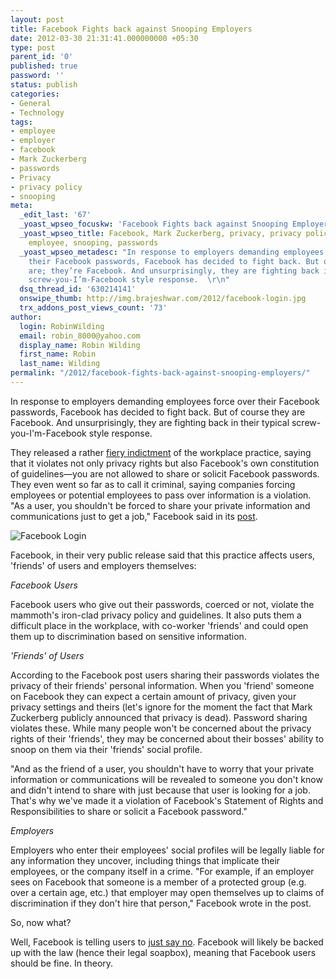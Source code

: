 ```yaml
---
layout: post
title: Facebook Fights back against Snooping Employers
date: 2012-03-30 21:31:41.000000000 +05:30
type: post
parent_id: '0'
published: true
password: ''
status: publish
categories:
- General
- Technology
tags:
- employee
- employer
- facebook
- Mark Zuckerberg
- passwords
- Privacy
- privacy policy
- snooping
meta:
  _edit_last: '67'
  _yoast_wpseo_focuskw: 'Facebook Fights back against Snooping Employers '
  _yoast_wpseo_title: Facebook, Mark Zuckerberg, privacy, privacy policy, employer,
    employee, snooping, passwords
  _yoast_wpseo_metadesc: "In response to employers demanding employees force over
    their Facebook passwords, Facebook has decided to fight back. But of course they
    are; they’re Facebook. And unsurprisingly, they are fighting back in their typical
    screw-you-I’m-Facebook style response.  \r\n"
  dsq_thread_id: '630214141'
  onswipe_thumb: http://img.brajeshwar.com/2012/facebook-login.jpg
  trx_addons_post_views_count: '73'
author:
  login: RobinWilding
  email: robin_8000@yahoo.com
  display_name: Robin Wilding
  first_name: Robin
  last_name: Wilding
permalink: "/2012/facebook-fights-back-against-snooping-employers/"
---
```

<p>In response to employers demanding employees force over their Facebook passwords, Facebook has decided to fight back. But of course they are Facebook. And unsurprisingly, they are fighting back in their typical screw-you-I'm-Facebook style response.</p>
<p>They released a rather <a href="https://www.facebook.com/notes/facebook-and-privacy/protecting-your-passwords-and-your-privacy/326598317390057">fiery indictment</a> of the workplace practice, saying that it violates not only privacy rights but also Facebook's own constitution of guidelines&mdash;you are not allowed to share or solicit Facebook passwords. They even went so far as to call it criminal, saying companies forcing employees or potential employees to pass over information is a violation. "As a user, you shouldn't be forced to share your private information and communications just to get a job," Facebook said in its <a href="https://www.facebook.com/notes/facebook-and-privacy/protecting-your-passwords-and-your-privacy/326598317390057">post</a>.</p>

<p><img src="/static/2012/03/facebook-login.jpg" alt="Facebook Login" /></p>
<p>Facebook, in their very public release said that this practice affects users, 'friends' of users and employers themselves:</p>
<p><em>Facebook Users</em></p>
<p>Facebook users who give out their passwords, coerced or not, violate the mammoth's iron-clad privacy policy and guidelines. It also puts them a difficult place in the workplace, with co-worker 'friends' and could open them up to discrimination based on sensitive information. </p>
<p><em>'Friends' of Users</em></p>
<p>According to the Facebook post users sharing their passwords violates the privacy of their friends' personal information. When you 'friend' someone on Facebook they can expect a certain amount of privacy, given your privacy settings and theirs (let's ignore for the moment the fact that Mark Zuckerberg publicly announced that privacy is dead). Password sharing violates these. While many people won't be concerned about the privacy rights of their 'friends', they may be concerned about their bosses' ability to snoop on them via their 'friends' social profile. </p>
<p>"And as the friend of a user, you shouldn't have to worry that your private information or communications will be revealed to someone you don't know and didn't intend to share with just because that user is looking for a job. That's why we've made it a violation of Facebook's Statement of Rights and Responsibilities to share or solicit a Facebook password."</p>
<p><em>Employers</em></p>
<p>Employers who enter their employees' social profiles will be legally liable for any information they uncover, including things that implicate their employees, or the company itself in a crime. "For example, if an employer sees on Facebook that someone is a member of a protected group (e.g. over a certain age, etc.) that employer may open themselves up to claims of discrimination if they don't hire that person," Facebook wrote in the post. </p>
<p>So, now what?</p>
<p>Well, Facebook is telling users to <a href="http://news.cnet.com/8301-13578_3-57403259-38/facebook-dont-reveal-your-password-to-snooping-employers/">just say no</a>. Facebook will likely be backed up with the law (hence their legal soapbox), meaning that Facebook users should be fine. In theory.</p>
